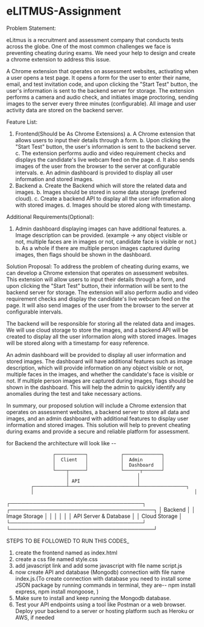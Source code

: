 # eLITMUS-Assignment

Problem Statement:

eLitmus is a recruitment and assessment company that conducts tests across the globe. One of the most common challenges we face is preventing cheating during exams. We need your help to design and create a chrome extension to address this issue.

A Chrome extension that operates on assessment websites, activating when a user opens a test page. It opens a form for the user to enter their name, email, and test invitation code, and upon clicking the "Start Test" button, the user's information is sent to the backend server for storage. The extension performs a camera and audio check, and initiates image proctoring, sending images to the server every three minutes (configurable). All image and user activity data are stored on the backend server.
 
Feature List:

1.	Frontend(Should be As Chrome Extensions)
a.	A Chrome extension that allows users to input their details through a form.
b.	Upon clicking the "Start Test" button, the user's information is sent to the backend server. 
c.	The extension performs audio and video requirement checks and displays the candidate's live webcam feed on the page. 
d.	It also sends images of the user from the browser to the server at configurable intervals.
e.	An admin dashboard is provided to display all user information and stored images.
2.	Backend
a.	Create the Backend which will store the related data and images.
b.	 Images should be stored in some data storage (preferred cloud).
c.	Create a backend API to display all the user information along with stored images.
d.	Images should be stored along with timestamp.
 

Additional Requirements(Optional):
1.	Admin dashboard displaying images can have additional features.
a.	Image description can be provided. (example → any object visible or not, multiple faces are in images or not, candidate face is visible or not.)
b.	As a whole if there are multiple person images captured during images, then flags should be shown in the dashboard.

Solution Proposal:
To address the problem of cheating during exams, we can develop a Chrome extension that operates on assessment websites. This extension will allow users to input their details through a form, and upon clicking the "Start Test" button, their information will be sent to the backend server for storage. The extension will also perform audio and video requirement checks and display the candidate's live webcam feed on the page. It will also send images of the user from the browser to the server at configurable intervals.

The backend will be responsible for storing all the related data and images. We will use cloud storage to store the images, and a backend API will be created to display all the user information along with stored images. Images will be stored along with a timestamp for easy reference.

An admin dashboard will be provided to display all user information and stored images. The dashboard will have additional features such as image description, which will provide information on any object visible or not, multiple faces in the images, and whether the candidate's face is visible or not. If multiple person images are captured during images, flags should be shown in the dashboard. This will help the admin to quickly identify any anomalies during the test and take necessary actions.

In summary, our proposed solution will include a Chrome extension that operates on assessment websites, a backend server to store all data and images, and an admin dashboard with additional features to display user information and stored images. This solution will help to prevent cheating during exams and provide a secure and reliable platform for assessment.


for Backend the architecture will look like --

                     ┌───────────┐            ┌──────────────┐
                     │  Client   │            │  Admin       │
                     │           │            │  Dashboard   │
                     └────┬──────┘            └──────┬───────┘
                          │                         │
                          │ API                     │
             ┌────────────┴─────────────────────────┴─────────────────┐
             │                                                           │
┌───────────────────────────────────┐                      ┌──────────────────────────────────────┐
│            Backend                │                      │          Image Storage              │
│                                   │                      │                                      │
│       API Server & Database       │                      │            Cloud Storage             │
└───────────────────────────────────┘                      └──────────────────────────────────────┘

STEPS TO BE FOLLOWED TO RUN THIS CODES_
1) create the frontend named as index.html
2) create a css file named style.css
3) add javascript link and add some javascript with file name script.js
4) now create API and database (Mongodb) connection with file name index.js.(To create connection with database you need to install some JSON package by running commands in terminal, they are-- npm install express, npm install mongoose, ) 
5) Make sure to install and keep running the Mongodb database.
6) Test your API endpoints using a tool like Postman or a web browser.
Deploy your backend to a server or hosting platform such as Heroku or AWS, if needed
